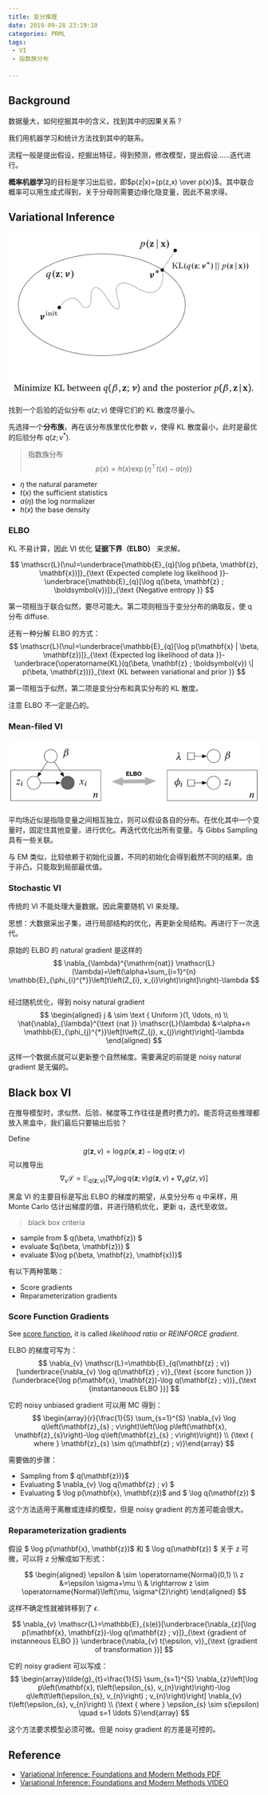 ```yaml
---
title: 变分推理
date: 2019-09-28 23:19:10
categories: PRML
tags:
 - VI
 - 指数族分布

---
```


## Background
数据量大，如何挖掘其中的含义，找到其中的因果关系？

我们用机器学习和统计方法找到其中的联系。

流程一般是提出假设，挖掘出特征，得到预测，修改模型，提出假设……迭代进行。

**概率机器学习**的目标是学习出后验，即$p(z|x)={p(z,x) \over p(x)}$。其中联合概率可以用生成式得到，关于分母则需要边缘化隐变量，因此不易求得。

## Variational Inference

![](variational-inference/VI-family.png)

找到一个后验的近似分布 $q(z;v)$ 使得它们的 KL 散度尽量小。

先选择一个**分布族**，再在该分布族里优化参数 $v$，使得 KL 散度最小，此时是最优的后验分布 $q(z;v^*)$.

> 指数族分布  
$$
p(x)=h(x) \exp \left\{\eta^{\top} t(x)-a(\eta)\right\}
$$
- $\eta$ the natural parameter
- $t(x)$ the sufficient statistics
- $a(\eta)$ the log normalizer
- $h(x)$ the base density

### ELBO

KL 不易计算，因此 VI 优化 **证据下界（ELBO）** 来求解。

$$
\mathscr{L}(\nu)=\underbrace{\mathbb{E}_{q}[\log p(\beta, \mathbf{z}, \mathbf{x})]}_{\text {Expected complete log likelihood }}-\underbrace{\mathbb{E}_{q}[\log q(\beta, \mathbf{z} ; \boldsymbol{v})]}_{\text {Negative entropy }}
$$

第一项相当于联合似然，要尽可能大。第二项则相当于变分分布的熵取反，使 q 分布 diffuse.

还有一种分解 ELBO 的方式：
$$
\mathscr{L}(\nu)=\underbrace{\mathbb{E}_{q}[\log p(\mathbf{x} | \beta, \mathbf{z})]}_{\text {Expected log likelihood of data }}-\underbrace{\operatorname{KL}(q(\beta, \mathbf{z} ; \boldsymbol{v}) \| p(\beta, \mathbf{z}))}_{\text {KL between variational and prior }}
$$

第一项相当于似然，第二项是变分分布和真实分布的 KL 散度。

注意 ELBO 不一定是凸的。

### Mean-filed VI

![](variational-inference/Mean-field.png)

平均场近似是指隐变量之间相互独立，则可以假设各自的分布。在优化其中一个变量时，固定住其他变量，进行优化。再迭代优化出所有变量。与 Gibbs Sampling 具有一些关联。

与 EM 类似，比较依赖于初始化设置，不同的初始化会得到截然不同的结果。由于非凸，只能取到局部最优值。

### Stochastic VI

传统的 VI 不能处理大量数据。因此需要随机 VI 来处理。

思想：大数据采出子集，进行局部结构的优化，再更新全局结构。再进行下一次迭代。

原始的 ELBO 的 natural gradient 是这样的  
$$
\nabla_{\lambda}^{\mathrm{nat}} \mathscr{L}(\lambda)=\left(\alpha+\sum_{i=1}^{n} \mathbb{E}_{\phi_{i}^{*}}\left[t\left(Z_{i}, x_{i}\right)\right]\right)-\lambda
$$  
经过随机优化，得到 noisy natural gradient 
$$
\begin{aligned} j & \sim \text { Uniform }(1, \ldots, n) \\ \hat{\nabla}_{\lambda}^{\text {nat }} \mathscr{L}(\lambda) &=\alpha+n \mathbb{E}_{\phi_{j}^{*}}\left[t\left(Z_{j}, x_{j}\right)\right]-\lambda \end{aligned}
$$

这样一个数据点就可以更新整个自然梯度。需要满足的前提是 noisy natural gradient 是无偏的。

## Black box VI

在推导模型时，求似然、后验、梯度等工作往往是费时费力的。能否将这些推理都放入黑盒中，我们最后只要输出后验？

Define
$$
g(\mathbf{z}, v)=\log p(\mathbf{x}, \mathbf{z})-\log q(\mathbf{z} ; v)
$$
可以推导出
$$
\nabla_{\nu} \mathscr{L}=\mathbb{E}_{q(\mathbf{z} ; \nu)}\left[\nabla_{\nu} \log q(\mathbf{z} ; \nu) g(\mathbf{z}, \nu)+\nabla_{\nu} g(z, \nu)\right]
$$

黑盒 VI 的主要目标是写出 ELBO 的梯度的期望，从变分分布 q 中采样，用 Monte Carlo 估计出梯度的值，并进行随机优化，更新 q，迭代至收敛。

> black box criteria  
-  sample from $ q(\beta, \mathbf{z}) $ 
-  evaluate $q(\beta, \mathbf{z})} $  
-  evaluate $\log p(\beta, \mathbf{z}, \mathbf{x})}$  

有以下两种策略：
- Score gradients
- Reparameterization gradients

### Score Function Gradients

See [score function](http://mathworld.wolfram.com/ScoreFunction.html), it is called *likelihood ratio* or *REINFORCE gradient*.

ELBO 的梯度可写为：  
$$
\nabla_{v} \mathscr{L}=\mathbb{E}_{q(\mathbf{z} ; v)}[\underbrace{\nabla_{v} \log q(\mathbf{z} ; v)}_{\text {score function }}(\underbrace{\log p(\mathbf{x}, \mathbf{z})-\log q(\mathbf{z} ; v))}_{\text {instantaneous ELBO }}]
$$

它的 noisy unbiased gradient 可以用 MC 得到：
$$
\begin{array}{r}{\frac{1}{S} \sum_{s=1}^{S} \nabla_{v} \log q\left(\mathbf{z}_{s} ; v\right)\left(\log p\left(\mathbf{x}, \mathbf{z}_{s}\right)-\log q\left(\mathbf{z}_{s} ; v\right)\right)} \\ {\text { where } \mathbf{z}_{s} \sim q(\mathbf{z} ; v)}\end{array}
$$

需要做的步骤：  
-  Sampling from $ q(\mathbf{z})}$
-  Evaluating $ \nabla_{v} \log q(\mathbf{z} ; v) $
-  Evaluating $ \log p(\mathbf{x}, \mathbf{z})$ and $ \log q(\mathbf{z}) $

这个方法适用于离散或连续的模型，但是 noisy gradient 的方差可能会很大。

### Reparameterization gradients

假设 $ \log p(\mathbf{x}, \mathbf{z})$ 和 $ \log q(\mathbf{z}) $ 关于 z 可微，可以将 z 分解成如下形式：

$$
\begin{aligned} \epsilon & \sim \operatorname{Normal}(0,1) \\ z &=\epsilon \sigma+\mu \\ & \rightarrow z \sim \operatorname{Normal}\left(\mu, \sigma^{2}\right) \end{aligned}
$$

这样不确定性就被转移到了 $\epsilon$.

$$
\nabla_{v} \mathscr{L}=\mathbb{E}_{s(e)}[\underbrace{\nabla_{z}[\log p(\mathbf{x}, \mathbf{z})-\log q(\mathbf{z} ; v)]}_{\text {gradient of instanneous ELBO }} \underbrace{\nabla_{v} t(\epsilon, v)}_{\text {gradient of transformation }}]
$$

它的 noisy gradient 可以写成：
$$
\begin{array}\tilde{g}_{t}=\frac{1}{S} \sum_{s=1}^{S} \nabla_{z}\left[\log p\left(\mathbf{x}, t\left(\epsilon_{s}, v_{n}\right)\right)-\log q\left(t\left(\epsilon_{s}, v_{n}\right) ; v_{n}\right)\right] \nabla_{v} t\left(\epsilon_{s}, v_{n}\right) \\ {\text { where } \epsilon_{s} \sim s(\epsilon) \quad s=1 \ldots S}\end{array}
$$

这个方法要求模型必须可微。但是 noisy gradient 的方差是可控的。

## Reference
- [Variational Inference: Foundations and Modern Methods PDF](https://media.nips.cc/Conferences/2016/Slides/6199-Slides.pdf)
- [Variational Inference: Foundations and Modern Methods VIDEO](https://www.bilibili.com/video/av43405716/)